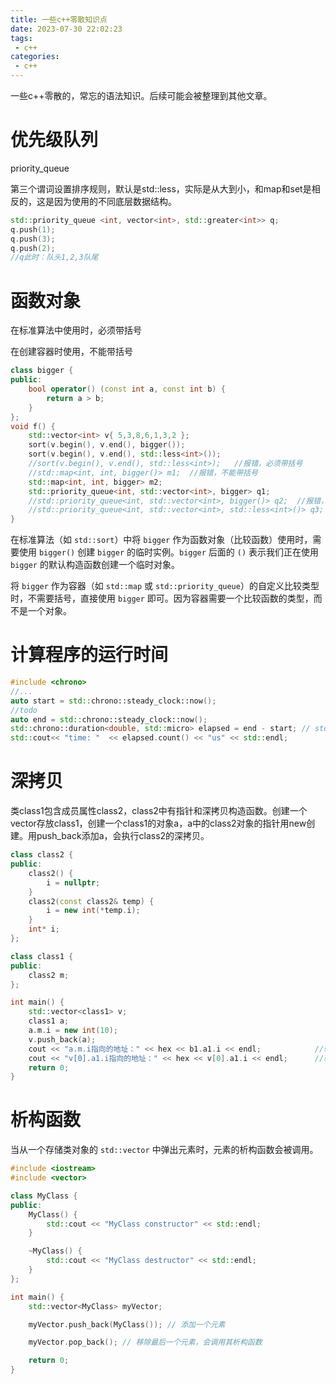 ```yaml
---
title: 一些c++零散知识点
date: 2023-07-30 22:02:23
tags:
 - c++
categories:
 - c++
---
```


一些c++零散的，常忘的语法知识。后续可能会被整理到其他文章。

<!--more-->

# 优先级队列

priority_queue

第三个谓词设置排序规则，默认是std::less，实际是从大到小，和map和set是相反的，这是因为使用的不同底层数据结构。

```cpp
std::priority_queue <int, vector<int>, std::greater<int>> q;
q.push(1);
q.push(3);
q.push(2);
//q此时：队头1,2,3队尾
```



# 函数对象

在标准算法中使用时，必须带括号

在创建容器时使用，不能带括号

```cpp
class bigger {
public:
    bool operator() (const int a, const int b) {
        return a > b;
    }
};
void f() {
    std::vector<int> v{ 5,3,8,6,1,3,2 };
    sort(v.begin(), v.end(), bigger());
    sort(v.begin(), v.end(), std::less<int>());
    //sort(v.begin(), v.end(), std::less<int>);   //报错，必须带括号
    //std::map<int, int, bigger()> m1;  //报错，不能带括号
    std::map<int, int, bigger> m2;
    std::priority_queue<int, std::vector<int>, bigger> q1;
    //std::priority_queue<int, std::vector<int>, bigger()> q2;  //报错，不能带括号
    //std::priority_queue<int, std::vector<int>, std::less<int>()> q3;  //报错，不能带括号
}
```

在标准算法（如 `std::sort`）中将 `bigger` 作为函数对象（比较函数）使用时，需要使用 `bigger()` 创建 `bigger` 的临时实例。`bigger` 后面的 `()` 表示我们正在使用 `bigger` 的默认构造函数创建一个临时对象。

将 `bigger` 作为容器（如 `std::map` 或 `std::priority_queue`）的自定义比较类型时，不需要括号，直接使用 `bigger` 即可。因为容器需要一个比较函数的类型，而不是一个对象。

# 计算程序的运行时间

```cpp
#include <chrono>
//...
auto start = std::chrono::steady_clock::now();
//todo
auto end = std::chrono::steady_clock::now();
std::chrono::duration<double, std::micro> elapsed = end - start; // std::micro 表示以微秒为时间单位
std::cout<< "time: "  << elapsed.count() << "us" << std::endl;
```

# 深拷贝

类class1包含成员属性class2，class2中有指针和深拷贝构造函数。创建一个vector存放class1，创建一个class1的对象a，a中的class2对象的指针用new创建。用push_back添加a，会执行class2的深拷贝。

```cpp
class class2 {
public:
	class2() {
		i = nullptr;
	}
	class2(const class2& temp) {
		i = new int(*temp.i);
	}
	int* i;
};

class class1 {
public:
	class2 m;
};

int main() {
	std::vector<class1> v;
	class1 a;
	a.m.i = new int(10);
	v.push_back(a);
	cout << "a.m.i指向的地址：" << hex << b1.a1.i << endl;			//输出：00000176C8BC6180
	cout << "v[0].a1.i指向的地址：" << hex << v[0].a1.i << endl;		//输出：00000176C8BC6C80 不同
    return 0;
}
```

# 析构函数

当从一个存储类对象的 `std::vector` 中弹出元素时，元素的析构函数会被调用。

```cpp
#include <iostream>
#include <vector>

class MyClass {
public:
    MyClass() {
        std::cout << "MyClass constructor" << std::endl;
    }

    ~MyClass() {
        std::cout << "MyClass destructor" << std::endl;
    }
};

int main() {
    std::vector<MyClass> myVector;

    myVector.push_back(MyClass()); // 添加一个元素

    myVector.pop_back(); // 移除最后一个元素，会调用其析构函数

    return 0;
}
```

